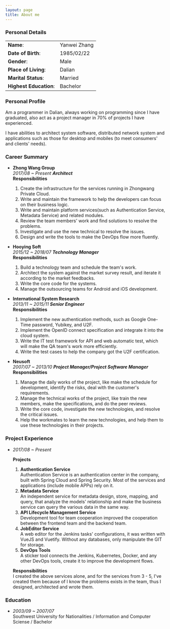 ```yaml
---
layout: page
title: About me 
---
```


### Personal Details

|||
| :--- | :--- |
|**Name**:|Yanwei Zhang| 
|**Date of Birth**:|1985/02/22|
|**Gender**:|Male|
|**Place of Living**:|Dalian|
|**Marital Status**:|Married|
|**Highest Education**:|Bachelor|

### Personal Profile

Am a programmer in Dalian, always working on programming since I have graduated, also act as a project manager in 70% of projects I have experienced.

I have abilities to architect system software, distributed network system and applications such as those for desktop and mobiles (to meet consumers' and clients' needs).

### Career Summary

- **Zhong Wang Group**  
  *2017/08 ~ Present **Architect***  
  **Responsibilities**
    1. Create the infrastructure for the services running in Zhongwang Private Cloud.
    2. Write and maintain the framework to help the developers can focus on their business logic.
    3. Write and maintain platform services(such as Authentication Service, Metadata Service) and related modules.
    4. Review the team members' work and find solutions to resolve the problems.
    5. Investigate and use the new technical to resolve the issues.
    6. Design and write the tools to make the DevOps flow more fluently.

- **Hooying Soft**  
  *2015/12 ~ 2018/07 **Technology Manager***  
  **Responsibilities**
    1. Build a technology team and schedule the team's work.
    1. Architect the system against the market survey result, and iterate it according to the market feedbacks.
    1. Write the core code for the systems.
    1. Manage the outsourcing teams for Android and iOS development.

- **International System Research**  
  *2013/11 ~ 2015/11 **Senior Engineer***  
  **Responsibilities**
    1. Implement the new authentication methods, such as Google One-Time password, Yubikey, and U2F.
    1. Implement the OpenID connect specification and integrate it into the cloud system.
    1. Write the IT test framework for API and web automatic test, which will make the QA team's work more efficiently.
    1. Write the test cases to help the company got the U2F certification.

- **Neusoft**  
  *2007/07 ~ 2013/10 **Project Manager/Project Software Manager***  
  **Responsibilities**
    1. Manage the daily works of the project, like make the schedule for development, identify the risks, deal with the customer's requirements.
    1. Manage the technical works of the project, like train the new members, make the specifications, and do the peer reviews.
    1. Write the core code, investigate the new technologies, and resolve the critical issues.
    1. Help the workmates to learn the new technologies, and help them to use these technologies in their projects.

### Project Experience

- *2017/08 ~ Present*

  **Projects**
    1. **Authentication Service**  
        Authentication Service is an authentication center in the company, built with Spring Cloud and Spring Security. Most of the services and applications (include mobile APPs) rely on it.  
    2. **Metadata Service**  
        An independent service for metadata design, store, mapping, and query, that analyze the models' relationship and make the business service can query the various data in the same way.  
    3. **API Lifecycle Management Service**  
        Development tool for team cooperation improved the cooperation between the frontend team and the backend team.  
    4. **JobEditor Service**  
        A web editor for the Jenkins tasks' configurations, it was written with VueJS and Vuetify. Without any databases, only manipulate the GIT for storage.  
    5. **DevOps Tools**  
        A sticker tool connects the Jenkins, Kubernetes, Docker, and any other DevOps tools, create it to improve the development flows.

  **Responsibilities**  
    I created the above services alone, and for the services from 3 - 5, I've created them because of I know the problems exists in the team, thus I designed, architected and wrote them.

### Education

- *2003/09 ~ 2007/07*  
  Southwest University for Nationalities / Information and Computer Sciense / Bachelor